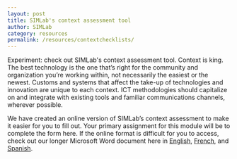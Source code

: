 ```yaml
---
layout: post
title: SIMLab's context assessment tool
author: SIMLab
category: resources
permalink: /resources/contextchecklists/
---
```

Experiment: check out SIMLab's context assessment tool.
Context is king. The best technology is the one that’s right for the community and organization you’re working within, not necessarily the easiest or the newest. Customs and systems that affect the take-up of technologies and innovation are unique to each context. ICT methodologies should capitalize on and integrate with existing tools and familiar communications channels, wherever possible.

We have created an online version of SIMLab’s context assessment to make it easier for you to fill out. Your primary assignment for this module will be to complete the form here. If the online format is difficult for you to access, check out our longer Microsoft Word document here in [English](http://simlab.org/resources/coursem4cso/files/SIMLab%20Context%20Assessment%20Checklist_Eng.docx), [French](http://simlab.org/resources/coursem4cso/files/SIMLab%20Liste%20de%20contr%C3%B4le%20pour%20l%E2%80%99analyse%20de%20contexte_Fr.docx/), and [Spanish](http://simlab.org/resources/coursem4cso/files/SIMLab%20Lista%20de%20control%20para%20el%20an%C3%A1lisis%20de%20contexto_Spa.docx/).

